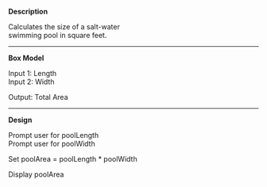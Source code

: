 **Description**

Calculates the size of a salt-water  
swimming pool in square feet.

***********************************

**Box Model**

Input 1: Length  
Input 2: Width

Output: Total Area

***********************************

**Design**

Prompt user for poolLength  
Prompt user for poolWidth  

Set poolArea = poolLength * poolWidth  

Display poolArea
